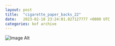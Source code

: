 ```yaml
---
layout:	post
title:	"cigarette_paper_backs_22"
date:	2023-02-18 23:24:01.827127777 +0000 UTC
categories:	kof archive
---
```


![Image Alt](https://k0f.github.io/assets/cigarette_paper_backs_22.png)
